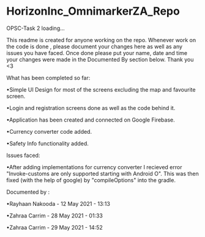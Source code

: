 # HorizonInc_OmnimarkerZA_Repo
OPSC-Task 2 loading...

This readme is created for anyone working on the repo. 
Whenever work on the code is done , please document your changes here as well as any issues you have faced.
Once done please put your name, date and time your changes were made in the Documented By section below.
Thank you <3

What has been completed so far: 

•Simple UI Design for most of the screens excluding the map and favourite screen.

•Login and registration screens done as well as the code behind it.

•Application has been created and connected on Google Firebase.

•Currency converter code added.

•Safety Info functionality added.


Issues faced:

•After adding implementations for currency converter I recieved error "Invoke-customs are only supported starting with Android O". This was then fixed (with the help of google) by "compileOptions" into the gradle. 


Documented by : 

•Rayhaan Nakooda - 12 May 2021 - 13:13

•Zahraa Carrim - 28 May 2021 - 01:33

•Zahraa Carrim - 29 May 2021 - 14:52

